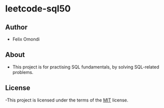 # leetcode-sql50

## Author
- Felix Omondi

## About
- This project is for practising SQL fundamentals, by solving SQL-related problems.

## License
-This project is licensed under the terms of the <a href="./LICENSE">MIT</a> license.
